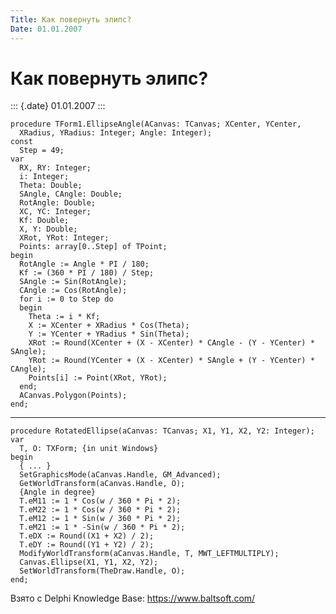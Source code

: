 ```yaml
---
Title: Как повернуть элипс?
Date: 01.01.2007
---
```



Как повернуть элипс?
====================

::: {.date}
01.01.2007
:::

    procedure TForm1.EllipseAngle(ACanvas: TCanvas; XCenter, YCenter,
      XRadius, YRadius: Integer; Angle: Integer);
    const
      Step = 49;
    var
      RX, RY: Integer;
      i: Integer;
      Theta: Double;
      SAngle, CAngle: Double;
      RotAngle: Double;
      XC, YC: Integer;
      Kf: Double;
      X, Y: Double;
      XRot, YRot: Integer;
      Points: array[0..Step] of TPoint;
    begin
      RotAngle := Angle * PI / 180;
      Kf := (360 * PI / 180) / Step;
      SAngle := Sin(RotAngle);
      CAngle := Cos(RotAngle);
      for i := 0 to Step do
      begin
        Theta := i * Kf;
        X := XCenter + XRadius * Cos(Theta);
        Y := YCenter + YRadius * Sin(Theta);
        XRot := Round(XCenter + (X - XCenter) * CAngle - (Y - YCenter) * SAngle);
        YRot := Round(YCenter + (X - XCenter) * SAngle + (Y - YCenter) * CAngle);
        Points[i] := Point(XRot, YRot);
      end;
      ACanvas.Polygon(Points);
    end;

------------------------------------------------------------------------

    procedure RotatedEllipse(aCanvas: TCanvas; X1, Y1, X2, Y2: Integer);
    var
      T, O: TXForm; {in unit Windows}
    begin
      { ... }
      SetGraphicsMode(aCanvas.Handle, GM_Advanced);
      GetWorldTransform(aCanvas.Handle, O);
      {Angle in degree}
      T.eM11 := 1 * Cos(w / 360 * Pi * 2);
      T.eM22 := 1 * Cos(w / 360 * Pi * 2);
      T.eM12 := 1 * Sin(w / 360 * Pi * 2);
      T.eM21 := 1 * -Sin(w / 360 * Pi * 2);
      T.eDX := Round((X1 + X2) / 2);
      T.eDY := Round((Y1 + Y2) / 2);
      ModifyWorldTransform(aCanvas.Handle, T, MWT_LEFTMULTIPLY);
      Canvas.Ellipse(X1, Y1, X2, Y2);
      SetWorldTransform(TheDraw.Handle, O);
    end;

Взято с Delphi Knowledge Base: <https://www.baltsoft.com/>
